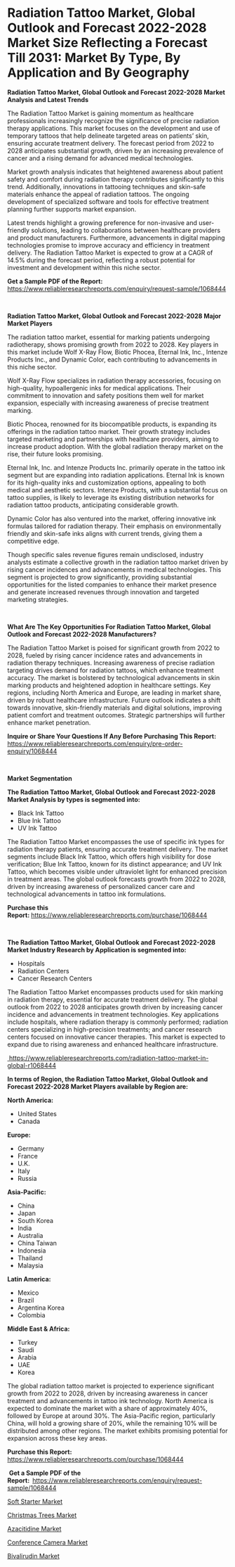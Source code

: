 <p><h1>Radiation Tattoo Market, Global Outlook and Forecast 2022-2028 Market Size Reflecting a Forecast Till 2031: Market By Type, By Application and By Geography</h1></p><p><strong>Radiation Tattoo Market, Global Outlook and Forecast 2022-2028 Market Analysis and Latest Trends</strong></p>
<p><p>The Radiation Tattoo Market is gaining momentum as healthcare professionals increasingly recognize the significance of precise radiation therapy applications. This market focuses on the development and use of temporary tattoos that help delineate targeted areas on patients’ skin, ensuring accurate treatment delivery. The forecast period from 2022 to 2028 anticipates substantial growth, driven by an increasing prevalence of cancer and a rising demand for advanced medical technologies.</p><p>Market growth analysis indicates that heightened awareness about patient safety and comfort during radiation therapy contributes significantly to this trend. Additionally, innovations in tattooing techniques and skin-safe materials enhance the appeal of radiation tattoos. The ongoing development of specialized software and tools for effective treatment planning further supports market expansion.</p><p>Latest trends highlight a growing preference for non-invasive and user-friendly solutions, leading to collaborations between healthcare providers and product manufacturers. Furthermore, advancements in digital mapping technologies promise to improve accuracy and efficiency in treatment delivery. The Radiation Tattoo Market is expected to grow at a CAGR of 14.5% during the forecast period, reflecting a robust potential for investment and development within this niche sector.</p></p>
<p><strong>Get a Sample PDF of the Report:&nbsp;</strong> <a href="https://www.reliableresearchreports.com/enquiry/request-sample/1068444">https://www.reliableresearchreports.com/enquiry/request-sample/1068444</a></p>
<p>&nbsp;</p>
<p><strong>Radiation Tattoo Market, Global Outlook and Forecast 2022-2028 Major Market Players</strong></p>
<p><p>The radiation tattoo market, essential for marking patients undergoing radiotherapy, shows promising growth from 2022 to 2028. Key players in this market include Wolf X-Ray Flow, Biotic Phocea, Eternal Ink, Inc., Intenze Products Inc., and Dynamic Color, each contributing to advancements in this niche sector.</p><p>Wolf X-Ray Flow specializes in radiation therapy accessories, focusing on high-quality, hypoallergenic inks for medical applications. Their commitment to innovation and safety positions them well for market expansion, especially with increasing awareness of precise treatment marking.</p><p>Biotic Phocea, renowned for its biocompatible products, is expanding its offerings in the radiation tattoo market. Their growth strategy includes targeted marketing and partnerships with healthcare providers, aiming to increase product adoption. With the global radiation therapy market on the rise, their future looks promising.</p><p>Eternal Ink, Inc. and Intenze Products Inc. primarily operate in the tattoo ink segment but are expanding into radiation applications. Eternal Ink is known for its high-quality inks and customization options, appealing to both medical and aesthetic sectors. Intenze Products, with a substantial focus on tattoo supplies, is likely to leverage its existing distribution networks for radiation tattoo products, anticipating considerable growth.</p><p>Dynamic Color has also ventured into the market, offering innovative ink formulas tailored for radiation therapy. Their emphasis on environmentally friendly and skin-safe inks aligns with current trends, giving them a competitive edge.</p><p>Though specific sales revenue figures remain undisclosed, industry analysts estimate a collective growth in the radiation tattoo market driven by rising cancer incidences and advancements in medical technologies. This segment is projected to grow significantly, providing substantial opportunities for the listed companies to enhance their market presence and generate increased revenues through innovation and targeted marketing strategies.</p></p>
<p>&nbsp;</p>
<p><strong>What Are The Key Opportunities For Radiation Tattoo Market, Global Outlook and Forecast 2022-2028 Manufacturers?</strong></p>
<p><p>The Radiation Tattoo Market is poised for significant growth from 2022 to 2028, fueled by rising cancer incidence rates and advancements in radiation therapy techniques. Increasing awareness of precise radiation targeting drives demand for radiation tattoos, which enhance treatment accuracy. The market is bolstered by technological advancements in skin marking products and heightened adoption in healthcare settings. Key regions, including North America and Europe, are leading in market share, driven by robust healthcare infrastructure. Future outlook indicates a shift towards innovative, skin-friendly materials and digital solutions, improving patient comfort and treatment outcomes. Strategic partnerships will further enhance market penetration.</p></p>
<p><strong>Inquire or Share Your Questions If Any Before Purchasing This Report:</strong> <a href="https://www.reliableresearchreports.com/enquiry/pre-order-enquiry/1068444">https://www.reliableresearchreports.com/enquiry/pre-order-enquiry/1068444</a></p>
<p>&nbsp;</p>
<p><strong>Market Segmentation</strong></p>
<p><strong>The Radiation Tattoo Market, Global Outlook and Forecast 2022-2028 Market Analysis by types is segmented into:</strong></p>
<p><ul><li>Black Ink Tattoo</li><li>Blue Ink Tattoo</li><li>UV Ink Tattoo</li></ul></p>
<p><p>The Radiation Tattoo Market encompasses the use of specific ink types for radiation therapy patients, ensuring accurate treatment delivery. The market segments include Black Ink Tattoo, which offers high visibility for dose verification; Blue Ink Tattoo, known for its distinct appearance; and UV Ink Tattoo, which becomes visible under ultraviolet light for enhanced precision in treatment areas. The global outlook forecasts growth from 2022 to 2028, driven by increasing awareness of personalized cancer care and technological advancements in tattoo ink formulations.</p></p>
<p><strong>Purchase this Report:&nbsp;</strong><a href="https://www.reliableresearchreports.com/purchase/1068444">https://www.reliableresearchreports.com/purchase/1068444</a></p>
<p>&nbsp;</p>
<p><strong>The Radiation Tattoo Market, Global Outlook and Forecast 2022-2028 Market Industry Research by Application is segmented into:</strong></p>
<p><ul><li>Hospitals</li><li>Radiation Centers</li><li>Cancer Research Centers</li></ul></p>
<p><p>The Radiation Tattoo Market encompasses products used for skin marking in radiation therapy, essential for accurate treatment delivery. The global outlook from 2022 to 2028 anticipates growth driven by increasing cancer incidence and advancements in treatment technologies. Key applications include hospitals, where radiation therapy is commonly performed; radiation centers specializing in high-precision treatments; and cancer research centers focused on innovative cancer therapies. This market is expected to expand due to rising awareness and enhanced healthcare infrastructure.</p></p>
<p><a href="https://www.reliableresearchreports.com/radiation-tattoo-market-in-global-r1068444">&nbsp;https://www.reliableresearchreports.com/radiation-tattoo-market-in-global-r1068444</a></p>
<p><strong>In terms of Region, the Radiation Tattoo Market, Global Outlook and Forecast 2022-2028 Market Players available by Region are:</strong></p>
<p>
    <p> <strong> North America: </strong>
        <ul>
            <li>United States</li>
            <li>Canada</li>
        </ul>
        </p> 
    <p> <strong> Europe: </strong>
        <ul>
            <li>Germany</li>
            <li>France</li>
            <li>U.K.</li>
            <li>Italy</li>
            <li>Russia</li>
        </ul>
        </p> 
    <p> <strong> Asia-Pacific: </strong>
        <ul>
            <li>China</li>
            <li>Japan</li>
            <li>South Korea</li>
            <li>India</li>
            <li>Australia</li>
            <li>China Taiwan</li>
            <li>Indonesia</li>
            <li>Thailand</li>
            <li>Malaysia</li>
        </ul>
        </p> 
    <p> <strong> Latin America: </strong>
        <ul>
            <li>Mexico</li>
            <li>Brazil</li>
            <li>Argentina Korea</li>
            <li>Colombia</li>
        </ul>
        </p> 
    <p> <strong> Middle East & Africa: </strong>
        <ul>
            <li>Turkey</li>
            <li>Saudi</li>
            <li>Arabia</li>
            <li>UAE</li>
            <li>Korea</li>
        </ul>
    </p>
    </p>
<p><p>The global radiation tattoo market is projected to experience significant growth from 2022 to 2028, driven by increasing awareness in cancer treatment and advancements in tattoo ink technology. North America is expected to dominate the market with a share of approximately 40%, followed by Europe at around 30%. The Asia-Pacific region, particularly China, will hold a growing share of 20%, while the remaining 10% will be distributed among other regions. The market exhibits promising potential for expansion across these key areas.</p></p>
<p><strong>Purchase this Report: </strong><a href="https://www.reliableresearchreports.com/purchase/1068444">https://www.reliableresearchreports.com/purchase/1068444</a></p>
<p>&nbsp;<strong>Get a Sample PDF of the Report:&nbsp;&nbsp;</strong><a href="https://www.reliableresearchreports.com/enquiry/request-sample/1068444">https://www.reliableresearchreports.com/enquiry/request-sample/1068444</a></p>
<p><strong></strong></p>
<p><p><a href="https://medium.com/@carolynwatkins697/global-perspectives-on-soft-starter-market-trends-challenges-and-forecast-2024-2031-9b94971b4049">Soft Starter Market</a></p><p><a href="https://www.linkedin.com/pulse/christmas-trees-market-forecast-global-trends-analysis-fdbie?trackingId=I8nMvlLJS%2F2W%2FpbxLvLpiA%3D%3D">Christmas Trees Market</a></p><p><a href="https://issuu.com/reportprime-2/docs/azacitidine-market-size-2030.pptx_9930440e0e35ed">Azacitidine Market</a></p><p><a href="https://www.linkedin.com/pulse/unveiling-market-trends-global-conference-camera-growth-regional-h9uxf?trackingId=blre49RSTH%2B0euMuykvrvw%3D%3D">Conference Camera Market</a></p><p><a href="https://issuu.com/reportprime-2/docs/bivalirudin-market-size-2030.pptx_d15efb7d323444">Bivalirudin Market</a></p></p>